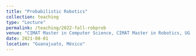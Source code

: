 ```yaml
---
title: "Probabilistic Robotics"
collection: teaching
type: "Lecture"
permalink: /teaching/2022-fall-robprob
venue: "CIMAT Master in Computer Science, CIMAT Master in Robotics, UG B.Sc. in Computational Mathematics"
date: 2021-08-01
location: "Guanajuato, México"
---
```

